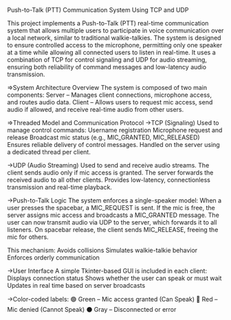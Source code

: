 Push-to-Talk (PTT) Communication System Using TCP and UDP


This project implements a Push-to-Talk (PTT) real-time communication system that allows multiple users to participate in voice communication over a local network, similar to traditional walkie-talkies. The system is designed to ensure controlled access to the microphone, permitting only one speaker at a time while allowing all connected users to listen in real-time. It uses a combination of TCP for control signaling and UDP for audio streaming, ensuring both reliability of command messages and low-latency audio transmission.

=>System Architecture Overview
The system is composed of two main components:
Server – Manages client connections, microphone access, and routes audio data.
Client – Allows users to request mic access, send audio if allowed, and receive real-time audio from other users.

=>Threaded Model and Communication Protocol
->TCP (Signaling)
Used to manage control commands:
Username registration
Microphone request and release
Broadcast mic status (e.g., MIC_GRANTED, MIC_RELEASED)
Ensures reliable delivery of control messages.
Handled on the server using a dedicated thread per client.

->UDP (Audio Streaming)
Used to send and receive audio streams.
The client sends audio only if mic access is granted.
The server forwards the received audio to all other clients.
Provides low-latency, connectionless transmission and real-time playback.

->Push-to-Talk Logic
The system enforces a single-speaker model:
When a user presses the spacebar, a MIC_REQUEST is sent.
If the mic is free, the server assigns mic access and broadcasts a MIC_GRANTED message.
The user can now transmit audio via UDP to the server, which forwards it to all listeners.
On spacebar release, the client sends MIC_RELEASE, freeing the mic for others.

This mechanism:
Avoids collisions
Simulates walkie-talkie behavior
Enforces orderly communication

->User Interface
A simple Tkinter-based GUI is included in each client:
Displays connection status
Shows whether the user can speak or must wait
Updates in real time based on server broadcasts

->Color-coded labels:
🟢 Green – Mic access granted (Can Speak)
🔴 Red – Mic denied (Cannot Speak)
⚫ Gray – Disconnected or error
